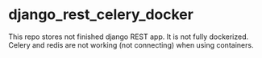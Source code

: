 # django_rest_celery_docker
This repo stores not finished django REST app. It is not fully dockerized. Celery and redis are not working (not connecting) when using containers.
